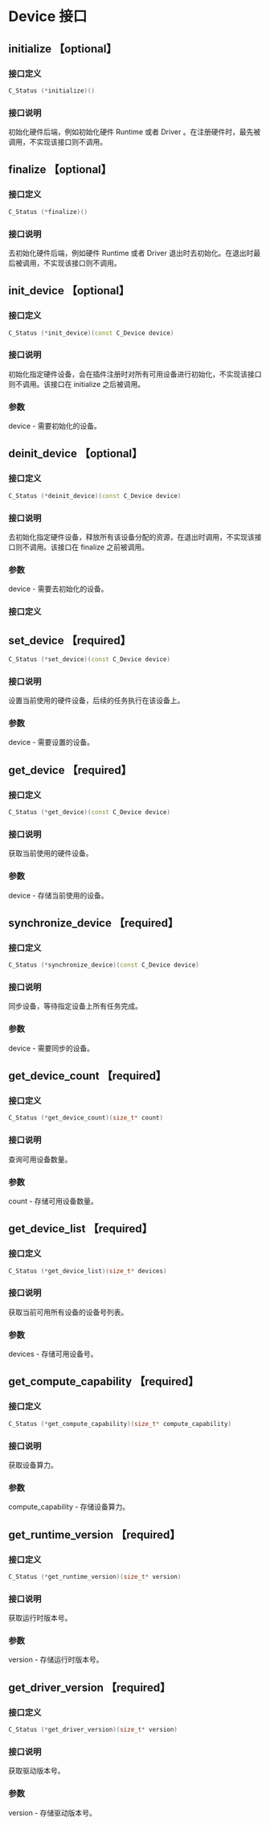 # Device 接口

## initialize 【optional】

### 接口定义

```c++
C_Status (*initialize)()
```

### 接口说明

初始化硬件后端，例如初始化硬件 Runtime 或者 Driver 。在注册硬件时，最先被调用，不实现该接口则不调用。

## finalize 【optional】

### 接口定义

```c++
C_Status (*finalize)()
```

### 接口说明

去初始化硬件后端，例如硬件 Runtime 或者 Driver 退出时去初始化。在退出时最后被调用，不实现该接口则不调用。

## init_device 【optional】

### 接口定义

```c++
C_Status (*init_device)(const C_Device device)
```

### 接口说明

初始化指定硬件设备，会在插件注册时对所有可用设备进行初始化，不实现该接口则不调用。该接口在 initialize 之后被调用。

### 参数

device - 需要初始化的设备。

## deinit_device 【optional】

### 接口定义

```c++
C_Status (*deinit_device)(const C_Device device)
```

### 接口说明

去初始化指定硬件设备，释放所有该设备分配的资源，在退出时调用，不实现该接口则不调用。该接口在 finalize 之前被调用。

### 参数

device - 需要去初始化的设备。

### 接口定义

## set_device 【required】

```c++
C_Status (*set_device)(const C_Device device)
```

### 接口说明

设置当前使用的硬件设备，后续的任务执行在该设备上。

### 参数

device - 需要设置的设备。

## get_device 【required】

### 接口定义

```c++
C_Status (*get_device)(const C_Device device)
```

### 接口说明

获取当前使用的硬件设备。

### 参数

device - 存储当前使用的设备。

## synchronize_device 【required】

### 接口定义

```c++
C_Status (*synchronize_device)(const C_Device device)
```

### 接口说明

同步设备，等待指定设备上所有任务完成。

### 参数

device - 需要同步的设备。

## get_device_count 【required】

### 接口定义

```c++
C_Status (*get_device_count)(size_t* count)
```

### 接口说明

查询可用设备数量。

### 参数

count - 存储可用设备数量。

## get_device_list 【required】

### 接口定义

```c++
C_Status (*get_device_list)(size_t* devices)
```

### 接口说明

获取当前可用所有设备的设备号列表。

### 参数

devices - 存储可用设备号。

## get_compute_capability 【required】

### 接口定义

```c++
C_Status (*get_compute_capability)(size_t* compute_capability)
```

### 接口说明

获取设备算力。

### 参数

compute_capability - 存储设备算力。

## get_runtime_version 【required】

### 接口定义

```c++
C_Status (*get_runtime_version)(size_t* version)
```

### 接口说明

获取运行时版本号。

### 参数

version - 存储运行时版本号。

## get_driver_version 【required】

### 接口定义

```c++
C_Status (*get_driver_version)(size_t* version)
```

### 接口说明

获取驱动版本号。

### 参数

version - 存储驱动版本号。

